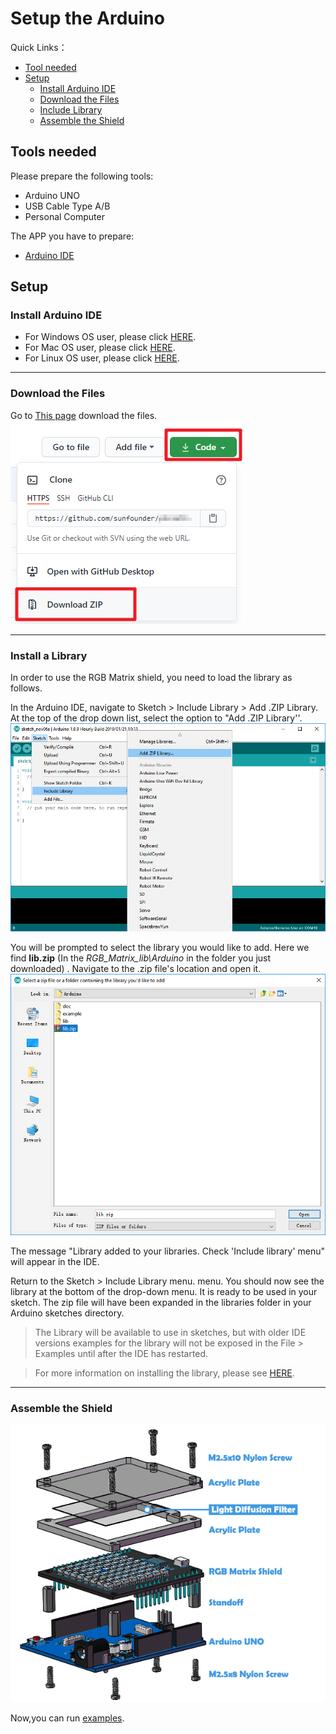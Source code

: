 # Setup the Arduino

Quick Links：
* [Tool needed](#1)
* [Setup](#2)
    *   [Install Arduino IDE](#21)
    *   [Download the Files](#22)
    *   [Include Library](#23)
    *   [Assemble the Shield](#24)

<a id="1"></a>
## Tools needed

Please prepare the following tools:

* Arduino UNO
* USB Cable Type A/B
* Personal Computer

The APP you have to prepare:

* [Arduino IDE](https://www.arduino.cc/en/software)

<a id="2"></a>
## Setup
<a id="21"></a>
### Install Arduino IDE
* For Windows OS user, please click [HERE](https://support.arduino.cc/hc/en-us/articles/360013825219-How-to-install-the-Arduino-IDE-on-Windows-PCs).  
* For Mac OS user, please click [HERE](https://support.arduino.cc/hc/en-us/articles/360013751960-How-to-install-Arduino-IDE-in-MAC-OS).  
* For Linux OS user, please click [HERE](https://support.arduino.cc/hc/en-us/articles/360013825199-How-to-install-the-Arduino-IDE-in-linux).

-----
<a id="22"></a>
### Download the Files

Go to [This page](https://github.com/sunfounder/rgb_matrix) download the files.  
![image](images/git.png)

-----
<a id="23"></a>
### Install a Library

In order to use the RGB Matrix shield, you need to load the library as follows.

In the Arduino IDE, navigate to Sketch > Include Library > Add .ZIP Library. At the top of the drop down list, select the option to "Add .ZIP Library''.  
![IDE](images/IDE.png)

You will be prompted to select the library you would like to add. Here we find **lib.zip** (In the *RGB_Matrix_lib\Arduino* in the folder you just downloaded) . Navigate to the .zip file's location and open it.
![library](images/libraries.png)

The message "Library added to your libraries. Check 'Include library' menu" will appear in the IDE.

Return to the Sketch > Include Library menu. menu. You should now see the library at the bottom of the drop-down menu. It is ready to be used in your sketch. The zip file will have been expanded in the libraries folder in your Arduino sketches directory.

>The Library will be available to use in sketches, but with older IDE versions examples for the library will not be exposed in the File > Examples until after the IDE has restarted.

>For more information on installing the library, please see [HERE](https://www.arduino.cc/en/Guide/Libraries).

-----
<a id="24"></a>
### Assemble the Shield

![assemble](images/assemble_arduino.png)

Now,you can run [examples](examples_arduino.md).